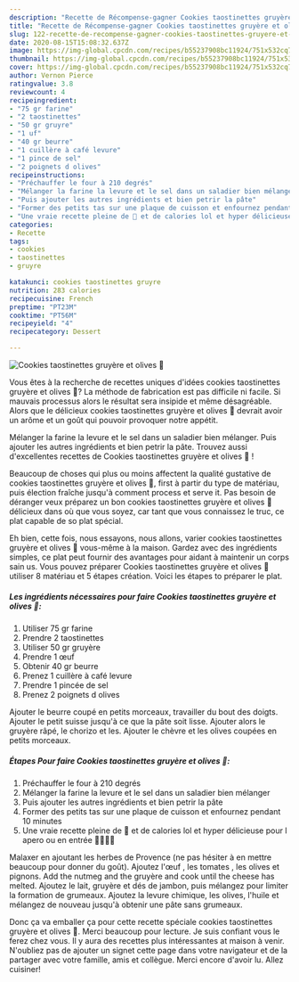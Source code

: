 ```yaml
---
description: "Recette de Récompense-gagner Cookies taostinettes gruyère et olives 🧀"
title: "Recette de Récompense-gagner Cookies taostinettes gruyère et olives 🧀"
slug: 122-recette-de-recompense-gagner-cookies-taostinettes-gruyere-et-olives
date: 2020-08-15T15:08:32.637Z
image: https://img-global.cpcdn.com/recipes/b55237908bc11924/751x532cq70/cookies-taostinettes-gruyere-et-olives-🧀-photo-principale-de-la-recette.jpg
thumbnail: https://img-global.cpcdn.com/recipes/b55237908bc11924/751x532cq70/cookies-taostinettes-gruyere-et-olives-🧀-photo-principale-de-la-recette.jpg
cover: https://img-global.cpcdn.com/recipes/b55237908bc11924/751x532cq70/cookies-taostinettes-gruyere-et-olives-🧀-photo-principale-de-la-recette.jpg
author: Vernon Pierce
ratingvalue: 3.8
reviewcount: 4
recipeingredient:
- "75 gr farine"
- "2 taostinettes"
- "50 gr gruyre"
- "1 uf"
- "40 gr beurre"
- "1 cuillère à café levure"
- "1 pince de sel"
- "2 poignets d olives"
recipeinstructions:
- "Préchauffer le four à 210 degrés"
- "Mélanger la farine la levure et le sel dans un saladier bien mélanger"
- "Puis ajouter les autres ingrédients et bien petrir la pâte"
- "Former des petits tas sur une plaque de cuisson et enfournez pendant 10 minutes"
- "Une vraie recette pleine de 🧀 et de calories lol et hyper délicieuse pour l apero ou en entrée 🤩😁✌🏻"
categories:
- Recette
tags:
- cookies
- taostinettes
- gruyre

katakunci: cookies taostinettes gruyre 
nutrition: 283 calories
recipecuisine: French
preptime: "PT23M"
cooktime: "PT56M"
recipeyield: "4"
recipecategory: Dessert

---
```



![Cookies taostinettes gruyère et olives 🧀](https://img-global.cpcdn.com/recipes/b55237908bc11924/751x532cq70/cookies-taostinettes-gruyere-et-olives-🧀-photo-principale-de-la-recette.jpg)

Vous êtes à la recherche de recettes uniques d'idées cookies taostinettes gruyère et olives 🧀? La méthode de fabrication est pas difficile ni facile. Si mauvais processus alors le résultat sera insipide et même désagréable. Alors que le délicieux cookies taostinettes gruyère et olives 🧀 devrait avoir un arôme et un goût qui pouvoir provoquer notre appétit.

Mélanger la farine la levure et le sel dans un saladier bien mélanger. Puis ajouter les autres ingrédients et bien petrir la pâte. Trouvez aussi d&#39;excellentes recettes de Cookies taostinettes gruyère et olives 🧀 !

Beaucoup de choses qui plus ou moins affectent la qualité gustative de cookies taostinettes gruyère et olives 🧀, first à partir du type de matériau, puis élection fraîche jusqu'à comment process et serve it. Pas besoin de déranger veux préparez un bon cookies taostinettes gruyère et olives 🧀 délicieux dans où que vous soyez, car tant que vous connaissez le truc, ce plat capable de so plat spécial.


Eh bien, cette fois, nous essayons, nous allons, varier cookies taostinettes gruyère et olives 🧀 vous-même à la maison. Gardez avec des ingrédients simples, ce plat peut fournir des avantages pour aidant à maintenir un corps sain us. Vous pouvez préparer Cookies taostinettes gruyère et olives 🧀 utiliser 8 matériau et 5 étapes création. Voici les étapes to préparer le plat.

<!--inarticleads1-->

##### Les ingrédients nécessaires pour faire Cookies taostinettes gruyère et olives 🧀:

1. Utiliser 75 gr farine
1. Prendre 2 taostinettes
1. Utiliser 50 gr gruyère
1. Prendre 1 œuf
1. Obtenir 40 gr beurre
1. Prenez 1 cuillère à café levure
1. Prendre 1 pincée de sel
1. Prenez 2 poignets d olives


Ajouter le beurre coupé en petits morceaux, travailler du bout des doigts. Ajouter le petit suisse jusqu&#39;à ce que la pâte soit lisse. Ajouter alors le gruyère râpé, le chorizo et les. Ajouter le chèvre et les olives coupées en petits morceaux. 

<!--inarticleads2-->

##### Étapes Pour faire Cookies taostinettes gruyère et olives 🧀:

1. Préchauffer le four à 210 degrés
1. Mélanger la farine la levure et le sel dans un saladier bien mélanger
1. Puis ajouter les autres ingrédients et bien petrir la pâte
1. Former des petits tas sur une plaque de cuisson et enfournez pendant 10 minutes
1. Une vraie recette pleine de 🧀 et de calories lol et hyper délicieuse pour l apero ou en entrée 🤩😁✌🏻


Malaxer en ajoutant les herbes de Provence (ne pas hésiter à en mettre beaucoup pour donner du goût). Ajoutez l&#39;œuf , les tomates , les olives et pignons. Add the nutmeg and the gruyère and cook until the cheese has melted. Ajoutez le lait, gruyère et dés de jambon, puis mélangez pour limiter la formation de grumeaux. Ajoutez la levure chimique, les olives, l&#39;huile et mélangez de nouveau jusqu&#39;à obtenir une pâte sans grumeaux. 


Donc ça va emballer ça pour cette recette spéciale cookies taostinettes gruyère et olives 🧀. Merci beaucoup pour lecture. Je suis confiant vous le ferez chez vous. Il y aura des recettes plus  intéressantes at maison à venir. N'oubliez pas de ajouter un signet cette page dans votre navigateur et de la partager avec votre famille, amis et collègue. Merci encore d'avoir lu. Allez cuisiner!
